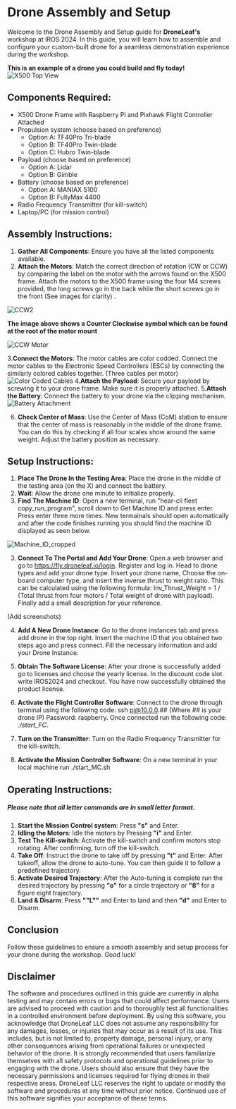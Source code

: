 # Drone Assembly and Setup

Welcome to the Drone Assembly and Setup guide for **DroneLeaf's** workshop at IROS 2024. In this guide, you will learn how to assemble and configure your custom-built drone for a seamless demonstration experience during the workshop.

**This is an example of a drone you could build and fly today!**
![X500 Top View](https://github.com/user-attachments/assets/7738ae55-95e4-476b-89f6-1fb5823b29f9)
## Components Required:
-   X500 Drone Frame with Raspberry Pi and Pixhawk Flight Controller Attached
-   Propulsion system (choose based on preference) 
	- Option A: TF40Pro Tri-blade
	- Option B: TF40Pro Twin-blade
	- Option C: Hubro Twin-blade
-   Payload (choose based on preference)
	- Option A: Lidar
	- Option B: Gimble
- Battery (choose based on preference)
	- Option A: MANIAX 5100
	- Option B: FullyMax 4400
-   Radio Frequency Transmitter (for kill-switch)
-   Laptop/PC (for mission control)

## Assembly Instructions:
1.  **Gather All Components**: Ensure you have all the listed components available.
2.  **Attach the Motors**: Match the correct direction of rotation (CW or CCW) by comparing the label on the motor with the arrows found on the X500 frame. Attach the motors to the X500 frame using the four M4 screws provided, the long screws go in the back while the short screws go in the front (See images for clarity) . 

![CCW2](https://github.com/user-attachments/assets/ed99bba5-8a41-4b6e-8336-e17f9f61993c)

**The image above shows a Counter Clockwise symbol which can be found at the root of the motor mount**
	
![CCW Motor](https://github.com/user-attachments/assets/7bc79d0f-2000-4734-8306-5c3ffdd504dc)

3.**Connect the Motors**: The motor cables are color codded. Connect the motor cables to the Electronic Speed Controllers (ESCs) by connecting the similarly colored cables together. (Three cables per motor)
![Color Coded Cables](https://github.com/user-attachments/assets/048a7a8e-9fbf-40eb-83cf-1a4c0e059516)
4.**Attach the Payload**: Secure your payload by screwing it to your drone frame. Make sure it is properly attached.
5.**Attach the Battery**: Connect the battery to your drone via the clipping mechanism.
![Battery Attachment](https://github.com/user-attachments/assets/3147da73-95a3-4189-8f1e-322830f0c90f)

6.  **Check Center of Mass**: Use the Center of Mass (CoM) station to ensure that the center of mass is reasonably in the middle of the drone frame. You can do this by checking if all four scales show around the same weight. Adjust the battery position as necessary.

## Setup Instructions:

1.  **Place The Drone In the Testing Area**: Place the drone in the middle of the testing area (on the X) and connect the battery.
2. **Wait**: Allow the drone one minute to initialize properly.
3.  **Find The Machine ID**: Open a new terminal, run "hear-cli fleet copy_run_program", scroll down to Get Machine ID and press enter. Press enter three more times. New termainals should open automatically and after the code finishes running you should find the machine ID displayed as seen below.

![Machine_ID_cropped](https://github.com/user-attachments/assets/747a2a3a-8e85-4ab6-8f66-ed671394a2bb)

3. **Connect To The Portal and Add Your Drone**: Open a web browser and go to https://fly.droneleaf.io/login. Register and log in. Head to drone types and add your drone type. Insert your drone name, Choose the on-board computer type, and insert the inverse thrust to weight ratio. This can be calculated using the following formula: Inv_Thrust_Weight = 1 / (Total thrust from four motors / Total weight of drone with payload). Finally add a small description for your reference.

(Add screenshots)

4. **Add A New Drone Instance**: Go to the drone instances tab and press add drone in the top right. Insert the machine ID that you obtained two steps ago and press connect. Fill the necessary information and add your Drone Instance.

5. **Obtain The Software License**: After your drone is successfully added go to licenses and choose the yearly license. In the discount code slot write IROS2024 and checkout. You have now successfully obtained the product license. 

6.  **Activate the Flight Controller Software**: Connect to the drone through terminal using the following code: ssh pi@10.0.0.## (Where ## is your drone IP) Password: raspberry. Once connected run the following code:  *./start_FC*.

7. **Turn on the Transmitter**: Turn on the Radio Frequency Transmitter for the kill-switch.

8.  **Activate the Mission Controller Software**: On a new terminal in your local machine run ./start_MC.sh

## Operating Instructions:
##### Please note that all letter commands are in small letter format.
1.  **Start the Mission Control system**: Press **"s"** and Enter. 
2.  **Idling the Motors**: Idle the motors by Pressing **"i"** and Enter.
3. **Test The Kill-switch**: Activate the kill-switch and confirm motors stop rotating. After confirming, turn off the kill-switch.
4.  **Take Off**: Instruct the drone to take off by pressing **"t"** and Enter. After takeoff, allow the drone to auto-tune. You can then guide it to follow a predefined trajectory.
5. **Activate Desired Trajectory**: After the Auto-tuning is complete run the desired trajectory by pressing **"o"** for a circle trajectory or **"8"** for a figure eight trajectory.
6. **Land & Disarm**: Press **""L""** and Enter to land and then **"d"** and Enter to Disarm.
## Conclusion

Follow these guidelines to ensure a smooth assembly and setup process for your drone during the workshop. Good luck!

## Disclaimer
The software and procedures outlined in this guide are currently in alpha testing and may contain errors or bugs that could affect performance. Users are advised to proceed with caution and to thoroughly test all functionalities in a controlled environment before deployment.
By using this software, you acknowledge that DroneLeaf LLC does not assume any responsibility for any damages, losses, or injuries that may occur as a result of its use. This includes, but is not limited to, property damage, personal injury, or any other consequences arising from operational failures or unexpected behavior of the drone.
It is strongly recommended that users familiarize themselves with all safety protocols and operational guidelines prior to engaging with the drone. Users should also ensure that they have the necessary permissions and licenses required for flying drones in their respective areas.
DroneLeaf LLC reserves the right to update or modify the software and procedures at any time without prior notice. Continued use of this software signifies your acceptance of these terms.

